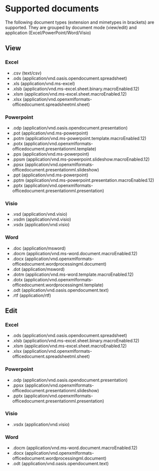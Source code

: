 # Supported documents

The following document types (extension and mimetypes in brackets) are supported. They are grouped by document mode (view/edit) and application (Excel/PowerPoint/Word/Visio)

## View

### Excel

- .csv (text/csv)
- .ods (application/vnd.oasis.opendocument.spreadsheet)
- .xls (application/vnd.ms-excel)
- .xlsb (application/vnd.ms-excel.sheet.binary.macroEnabled.12)
- .xlsm (application/vnd.ms-excel.sheet.macroEnabled.12)
- .xlsx (application/vnd.openxmlformats-officedocument.spreadsheetml.sheet)

### Powerpoint

- .odp (application/vnd.oasis.opendocument.presentation)
- .pot (application/vnd.ms-powerpoint)
- .potm (application/vnd.ms-powerpoint.template.macroEnabled.12)
- .potx (application/vnd.openxmlformats-officedocument.presentationml.template)
- .pps (application/vnd.ms-powerpoint)
- .ppsm (application/vnd.ms-powerpoint.slideshow.macroEnabled.12)
- .ppsx (application/vnd.openxmlformats-officedocument.presentationml.slideshow)
- .ppt (application/vnd.ms-powerpoint)
- .pptm (application/vnd.ms-powerpoint.presentation.macroEnabled.12)
- .pptx (application/vnd.openxmlformats-officedocument.presentationml.presentation)

### Visio

- .vsd (application/vnd.visio)
- .vsdm (application/vnd.visio)
- .vsdx (application/vnd.visio)

### Word

- .doc (application/msword)
- .docm (application/vnd.ms-word.document.macroEnabled.12)
- .docx (application/vnd.openxmlformats-officedocument.wordprocessingml.document)
- .dot (application/msword)
- .dotm (application/vnd.ms-word.template.macroEnabled.12)
- .dotx (application/vnd.openxmlformats-officedocument.wordprocessingml.template)
- .odt (application/vnd.oasis.opendocument.text)
- .rtf (application/rtf)

## Edit

### Excel

- .ods (application/vnd.oasis.opendocument.spreadsheet)
- .xlsb (application/vnd.ms-excel.sheet.binary.macroEnabled.12)
- .xlsm (application/vnd.ms-excel.sheet.macroEnabled.12)
- .xlsx (application/vnd.openxmlformats-officedocument.spreadsheetml.sheet)

### Powerpoint

- .odp (application/vnd.oasis.opendocument.presentation)
- .ppsx (application/vnd.openxmlformats-officedocument.presentationml.slideshow)
- .pptx (application/vnd.openxmlformats-officedocument.presentationml.presentation)

### Visio

- .vsdx (application/vnd.visio)

### Word

- .docm (application/vnd.ms-word.document.macroEnabled.12)
- .docx (application/vnd.openxmlformats-officedocument.wordprocessingml.document)
- .odt (application/vnd.oasis.opendocument.text)
